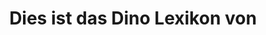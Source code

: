 ---
layout: layouts/home.njk
title: Dies ist das Dino Lexikon von
authorInTitle: true
metaTitle: Home
highlightedTag: Favourite ⭐
highlightedTitle: Meine Lieblingsdinosaurier
highlightedLinkText: Alle Dinosaurier anschauen
---